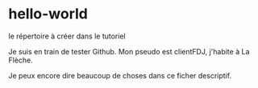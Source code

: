 # hello-world
le répertoire à créer dans le tutoriel

Je suis en train de tester Github.
Mon pseudo est clientFDJ, j'habite à La Flèche.

Je peux encore dire beaucoup de choses dans ce ficher descriptif.


